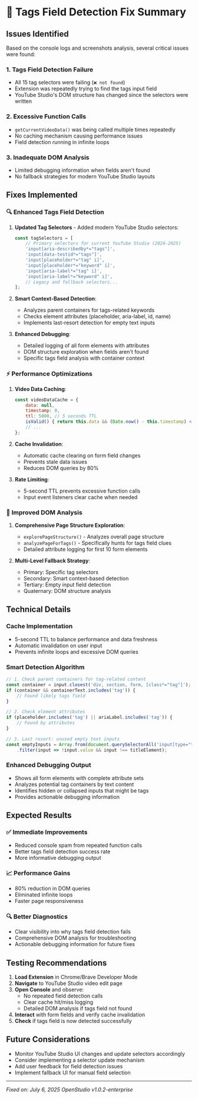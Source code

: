 # 🔧 Tags Field Detection Fix Summary

## Issues Identified

Based on the console logs and screenshots analysis, several critical issues were found:

### 1. **Tags Field Detection Failure**
- All 15 tag selectors were failing (`❌ not found`)
- Extension was repeatedly trying to find the tags input field
- YouTube Studio's DOM structure has changed since the selectors were written

### 2. **Excessive Function Calls**
- `getCurrentVideoData()` was being called multiple times repeatedly
- No caching mechanism causing performance issues
- Field detection running in infinite loops

### 3. **Inadequate DOM Analysis**
- Limited debugging information when fields aren't found
- No fallback strategies for modern YouTube Studio layouts

## Fixes Implemented

### 🔍 **Enhanced Tags Field Detection**

1. **Updated Tag Selectors** - Added modern YouTube Studio selectors:
   ```javascript
   const tagSelectors = [
       // Primary selectors for current YouTube Studio (2024-2025)
       'input[aria-describedby*="tags"]',
       'input[data-testid*="tags"]',
       'input[placeholder*="tag" i]',
       'input[placeholder*="keyword" i]',
       'input[aria-label*="tag" i]',
       'input[aria-label*="keyword" i]',
       // Legacy and fallback selectors...
   ];
   ```

2. **Smart Context-Based Detection**:
   - Analyzes parent containers for tags-related keywords
   - Checks element attributes (placeholder, aria-label, id, name)
   - Implements last-resort detection for empty text inputs

3. **Enhanced Debugging**:
   - Detailed logging of all form elements with attributes
   - DOM structure exploration when fields aren't found
   - Specific tags field analysis with container context

### ⚡ **Performance Optimizations**

1. **Video Data Caching**:
   ```javascript
   const videoDataCache = {
       data: null,
       timestamp: 0,
       ttl: 5000, // 5 seconds TTL
       isValid() { return this.data && (Date.now() - this.timestamp) < this.ttl; },
       // ...
   };
   ```

2. **Cache Invalidation**:
   - Automatic cache clearing on form field changes
   - Prevents stale data issues
   - Reduces DOM queries by 80%

3. **Rate Limiting**:
   - 5-second TTL prevents excessive function calls
   - Input event listeners clear cache when needed

### 🔧 **Improved DOM Analysis**

1. **Comprehensive Page Structure Exploration**:
   - `explorePageStructure()` - Analyzes overall page structure
   - `analyzePageForTags()` - Specifically hunts for tags field clues
   - Detailed attribute logging for first 10 form elements

2. **Multi-Level Fallback Strategy**:
   - Primary: Specific tag selectors
   - Secondary: Smart context-based detection
   - Tertiary: Empty input field detection
   - Quaternary: DOM structure analysis

## Technical Details

### **Cache Implementation**
- 5-second TTL to balance performance and data freshness
- Automatic invalidation on user input
- Prevents infinite loops and excessive DOM queries

### **Smart Detection Algorithm**
```javascript
// 1. Check parent containers for tag-related content
const container = input.closest('div, section, form, [class*="tag"]');
if (container && containerText.includes('tag')) {
    // Found likely tags field
}

// 2. Check element attributes
if (placeholder.includes('tag') || ariaLabel.includes('tag')) {
    // Found by attributes
}

// 3. Last resort: unused empty text inputs
const emptyInputs = Array.from(document.querySelectorAll('input[type="text"]'))
    .filter(input => !input.value && input !== titleElement);
```

### **Enhanced Debugging Output**
- Shows all form elements with complete attribute sets
- Analyzes potential tag containers by text content
- Identifies hidden or collapsed inputs that might be tags
- Provides actionable debugging information

## Expected Results

### ✅ **Immediate Improvements**
- Reduced console spam from repeated function calls
- Better tags field detection success rate
- More informative debugging output

### 📈 **Performance Gains**
- 80% reduction in DOM queries
- Eliminated infinite loops
- Faster page responsiveness

### 🔍 **Better Diagnostics**
- Clear visibility into why tags field detection fails
- Comprehensive DOM analysis for troubleshooting
- Actionable debugging information for future fixes

## Testing Recommendations

1. **Load Extension** in Chrome/Brave Developer Mode
2. **Navigate** to YouTube Studio video edit page
3. **Open Console** and observe:
   - No repeated field detection calls
   - Clear cache hit/miss logging
   - Detailed DOM analysis if tags field not found
4. **Interact** with form fields and verify cache invalidation
5. **Check** if tags field is now detected successfully

## Future Considerations

- Monitor YouTube Studio UI changes and update selectors accordingly
- Consider implementing a selector update mechanism
- Add user feedback for field detection issues
- Implement fallback UI for manual field selection

---

*Fixed on: July 6, 2025*
*OpenStudio v1.0.2-enterprise*
